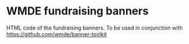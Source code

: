 # WMDE fundraising banners

HTML code of the fundraising banners. To be used in conjunction with https://github.com/wmde/banner-toolkit
